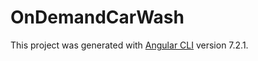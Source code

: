 # OnDemandCarWash

This project was generated with [Angular CLI](https://github.com/angular/angular-cli) version 7.2.1.

